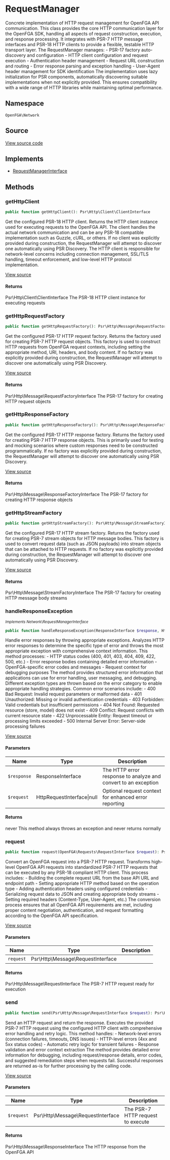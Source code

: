 # RequestManager

Concrete implementation of HTTP request management for OpenFGA API communication. This class provides the core HTTP communication layer for the OpenFGA SDK, handling all aspects of request construction, execution, and response processing. It integrates with PSR-7 HTTP message interfaces and PSR-18 HTTP clients to provide a flexible, testable HTTP transport layer. The RequestManager manages: - PSR-17 factory auto-discovery and configuration - HTTP client configuration and request execution - Authentication header management - Request URL construction and routing - Error response parsing and exception handling - User-Agent header management for SDK identification The implementation uses lazy initialization for PSR components, automatically discovering suitable implementations when not explicitly provided. This ensures compatibility with a wide range of HTTP libraries while maintaining optimal performance.

## Namespace
`OpenFGA\Network`

## Source
[View source code](https://github.com/evansims/openfga-php/blob/main/src/Network/RequestManager.php)

## Implements
* [RequestManagerInterface](RequestManagerInterface.md)



## Methods
### getHttpClient


```php
public function getHttpClient(): Psr\Http\Client\ClientInterface
```

Get the configured PSR-18 HTTP client. Returns the HTTP client instance used for executing requests to the OpenFGA API. The client handles the actual network communication and can be any PSR-18 compatible implementation such as Guzzle, cURL, or others. If no client was explicitly provided during construction, the RequestManager will attempt to discover one automatically using PSR Discovery. The HTTP client is responsible for network-level concerns including connection management, SSL/TLS handling, timeout enforcement, and low-level HTTP protocol implementation.

[View source](https://github.com/evansims/openfga-php/blob/main/src/Network/RequestManager.php#L133)


#### Returns
Psr\Http\Client\ClientInterface
 The PSR-18 HTTP client instance for executing requests

### getHttpRequestFactory


```php
public function getHttpRequestFactory(): Psr\Http\Message\RequestFactoryInterface
```

Get the configured PSR-17 HTTP request factory. Returns the factory used for creating PSR-7 HTTP request objects. This factory is used to construct HTTP requests from OpenFGA request contexts, including setting the appropriate method, URI, headers, and body content. If no factory was explicitly provided during construction, the RequestManager will attempt to discover one automatically using PSR Discovery.

[View source](https://github.com/evansims/openfga-php/blob/main/src/Network/RequestManager.php#L155)


#### Returns
Psr\Http\Message\RequestFactoryInterface
 The PSR-17 factory for creating HTTP request objects

### getHttpResponseFactory


```php
public function getHttpResponseFactory(): Psr\Http\Message\ResponseFactoryInterface
```

Get the configured PSR-17 HTTP response factory. Returns the factory used for creating PSR-7 HTTP response objects. This is primarily used for testing and mocking scenarios where custom responses need to be constructed programmatically. If no factory was explicitly provided during construction, the RequestManager will attempt to discover one automatically using PSR Discovery.

[View source](https://github.com/evansims/openfga-php/blob/main/src/Network/RequestManager.php#L177)


#### Returns
Psr\Http\Message\ResponseFactoryInterface
 The PSR-17 factory for creating HTTP response objects

### getHttpStreamFactory


```php
public function getHttpStreamFactory(): Psr\Http\Message\StreamFactoryInterface
```

Get the configured PSR-17 HTTP stream factory. Returns the factory used for creating PSR-7 stream objects for HTTP message bodies. This factory is used to convert request data (such as JSON payloads) into stream objects that can be attached to HTTP requests. If no factory was explicitly provided during construction, the RequestManager will attempt to discover one automatically using PSR Discovery.

[View source](https://github.com/evansims/openfga-php/blob/main/src/Network/RequestManager.php#L199)


#### Returns
Psr\Http\Message\StreamFactoryInterface
 The PSR-17 factory for creating HTTP message body streams

### handleResponseException

*<small>Implements Network\RequestManagerInterface</small>*  

```php
public function handleResponseException(ResponseInterface $response, HttpRequestInterface|null $request = NULL): never
```

Handle error responses by throwing appropriate exceptions. Analyzes HTTP error responses to determine the specific type of error and throws the most appropriate exception with comprehensive context information. This method processes: - HTTP status codes (400, 401, 403, 404, 409, 422, 500, etc.) - Error response bodies containing detailed error information - OpenFGA-specific error codes and messages - Request context for debugging purposes The method provides structured error information that applications can use for error handling, user messaging, and debugging. Different exception types are thrown based on the error category to enable appropriate handling strategies. Common error scenarios include: - 400 Bad Request: Invalid request parameters or malformed data - 401 Unauthorized: Missing or invalid authentication credentials - 403 Forbidden: Valid credentials but insufficient permissions - 404 Not Found: Requested resource (store, model) does not exist - 409 Conflict: Request conflicts with current resource state - 422 Unprocessable Entity: Request timeout or processing limits exceeded - 500 Internal Server Error: Server-side processing failures

[View source](https://github.com/evansims/openfga-php/blob/main/src/Network/RequestManagerInterface.php#L77)

#### Parameters
| Name | Type | Description |
|------|------|-------------|
| `$response` | ResponseInterface | The HTTP error response to analyze and convert to an exception |
| `$request` | HttpRequestInterface&#124;null | Optional request context for enhanced error reporting |

#### Returns
never
 This method always throws an exception and never returns normally

### request


```php
public function request(OpenFGA\Requests\RequestInterface $request): Psr\Http\Message\RequestInterface
```

Convert an OpenFGA request into a PSR-7 HTTP request. Transforms high-level OpenFGA API requests into standardized PSR-7 HTTP requests that can be executed by any PSR-18 compliant HTTP client. This process includes: - Building the complete request URL from the base API URL and endpoint path - Setting appropriate HTTP method based on the operation type - Adding authentication headers using configured credentials - Serializing request data to JSON and creating appropriate body streams - Setting required headers (Content-Type, User-Agent, etc.) The conversion process ensures that all OpenFGA API requirements are met, including proper content negotiation, authentication, and request formatting according to the OpenFGA API specification.

[View source](https://github.com/evansims/openfga-php/blob/main/src/Network/RequestManager.php#L220)

#### Parameters
| Name | Type | Description |
|------|------|-------------|
| `request` | Psr\Http\Message\RequestInterface |  |

#### Returns
Psr\Http\Message\RequestInterface
 The PSR-7 HTTP request ready for execution

### send


```php
public function send(Psr\Http\Message\RequestInterface $request): Psr\Http\Message\ResponseInterface
```

Send an HTTP request and return the response. Executes the provided PSR-7 HTTP request using the configured HTTP client with comprehensive error handling and retry logic. This method handles: - Network-level errors (connection failures, timeouts, DNS issues) - HTTP-level errors (4xx and 5xx status codes) - Automatic retry logic for transient failures - Response validation and error context extraction The method provides detailed error information for debugging, including request/response details, error codes, and suggested remediation steps when requests fail. Successful responses are returned as-is for further processing by the calling code.

[View source](https://github.com/evansims/openfga-php/blob/main/src/Network/RequestManager.php#L263)

#### Parameters
| Name | Type | Description |
|------|------|-------------|
| `$request` | Psr\Http\Message\RequestInterface | The PSR-7 HTTP request to execute |

#### Returns
Psr\Http\Message\ResponseInterface
 The HTTP response from the OpenFGA API

